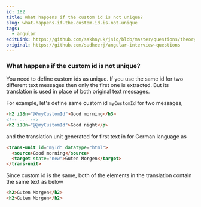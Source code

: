 ```yaml
---
id: 182
title: What happens if the custom id is not unique?
slug: what-happens-if-the-custom-id-is-not-unique
tags:
  - angular
editLink: https://github.com/sakhnyuk/jsiq/blob/master/questions/theory/angular/182.md
original: https://github.com/sudheerj/angular-interview-questions
---
```


### What happens if the custom id is not unique?

You need to define custom ids as unique. If you use the same id for two different text messages then only the first one is extracted. But its translation is used in place of both original text messages.

For example, let's define same custom id `myCustomId` for two messages,

```html
<h2 i18n="@@myCustomId">Good morning</h3>
<!-- ... -->
<h2 i18n="@@myCustomId">Good night</p>
```

and the translation unit generated for first text in for German language as

```html
<trans-unit id="myId" datatype="html">
  <source>Good morning</source>
  <target state="new">Guten Morgen</target>
</trans-unit>
```

Since custom id is the same, both of the elements in the translation contain the same text as below

```html
<h2>Guten Morgen</h2>
<h2>Guten Morgen</h2>
```